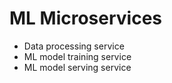 # ML Microservices

- Data processing service
- ML model training service
- ML model serving service

